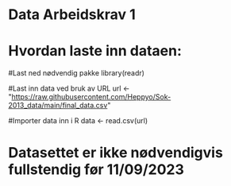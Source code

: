 # Data Arbeidskrav 1

# Hvordan laste inn dataen:

#Last ned nødvendig pakke
library(readr)

#Last inn data ved bruk av URL
url <- "https://raw.githubusercontent.com/Heppyo/Sok-2013_data/main/final_data.csv"

#Importer data inn i R
data <- read.csv(url)

# Datasettet er ikke nødvendigvis fullstendig før 11/09/2023
